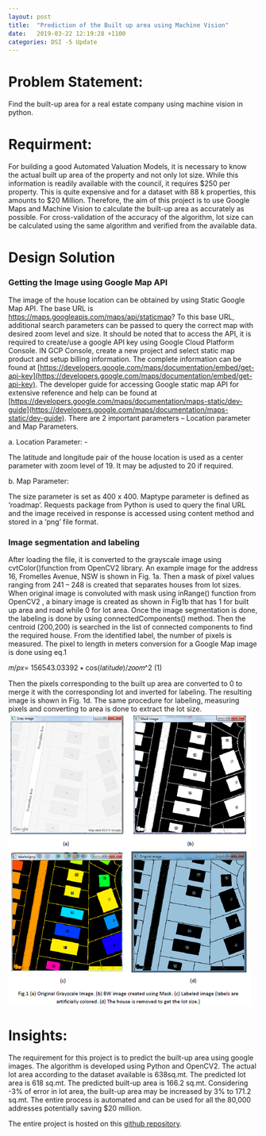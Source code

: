 ```yaml
---
layout: post
title:  "Prediction of the Built up area using Machine Vision"
date:   2019-03-22 12:19:28 +1100
categories: DSI -5 Update
---
```


# Problem Statement: 
Find the built-up area for a real estate company using machine vision in python.
# Requirment: 
For building a good Automated Valuation Models, it is necessary to know the actual built up area of the property and not only lot size. While this information is readily available with the council, it requires $250 per property. This is quite expensive and for a dataset with 88 k properties, this amounts to $20 Million. Therefore, the aim of this project is to use Google Maps and Machine Vision to calculate the built-up area as accurately as possible. For cross-validation of the accuracy of the algorithm, lot size can be calculated using the same algorithm and verified from the available data.

# Design Solution
### Getting the Image using Google Map API

The image of the house location can be obtained by using Static Google Map API. The base URL is
https://maps.googleapis.com/maps/api/staticmap? To this base URL, additional search parameters can
be passed to query the correct map with desired zoom level and size. It should be noted that to access
the API, it is required to create/use a google API key using Google Cloud Platform Console. IN GCP Console,
create a new project and select static map product and setup billing information. The complete
information can be found at [https://developers.google.com/maps/documentation/embed/get-api-key](https://developers.google.com/maps/documentation/embed/get-api-key).
The developer guide for accessing Google static map API for extensive reference and help can be found at
[https://developers.google.com/maps/documentation/maps-static/dev-guide](https://developers.google.com/maps/documentation/maps-static/dev-guide). There are 2 important
parameters – Location parameter and Map Parameters.

a. Location Parameter: -

The latitude and longitude pair of the house location is used as a center parameter with zoom
level of 19. It may be adjusted to 20 if required.

b. Map Parameter:

The size parameter is set as 400 x 400. Maptype parameter is defined as ‘roadmap’.
Requests package from Python is used to query the final URL and the image received in response is
accessed using content method and stored in a ‘png’ file format.

### Image segmentation and labeling

After loading the file, it is converted to the grayscale image using cvtColor()function from OpenCV2
library. An example image for the address 16, Fromelles Avenue, NSW is shown in Fig. 1a. Then a mask
of pixel values ranging from 241 – 248 is created that separates houses from lot sizes. When original image
is convoluted with mask using inRange() function from OpenCV2 , a binary image is created as shown in
Fig1b that has 1 for built up area and road while 0 for lot area.
Once the image segmentation is done, the labeling is done by using connectedComponents() method.
Then the centroid (200,200) is searched in the list of connected components to find the required house.
From the identified label, the number of pixels is measured. The pixel to length in meters conversion for
a Google Map image is done using eq.1

𝑚/𝑝𝑥= 156543.03392 ∗ cos(𝑙𝑎𝑡𝑖𝑡𝑢𝑑𝑒)/𝑧𝑜𝑜𝑚^2 (1)

Then the pixels corresponding to the built up area are converted to 0 to merge it with the corresponding
lot and inverted for labeling. The resulting image is shown in Fig. 1d. The same procedure for labeling,
measuring pixels and converting to area is done to extract the lot size.
![Sellable](/assets/Sellable.png)


 
# Insights:
The requirement for this project is to predict the built-up area using google images. The algorithm is developed using Python and OpenCV2. The actual lot area according to the dataset available is 638sq.mt. The predicted lot area is 618 sq.mt.  The predicted built-up area is 166.2 sq.mt. Considering -3% of error in lot area, the built-up area may be increased by 3% to 171.2 sq.mt. The entire process is automated and can be used for all the 80,000 addresses potentially saving $20 million.





The entire project is hosted on this [github repository][UK-Drug]. 

[UK-Drug]: https://github.com/RajasKhokle/DS-Drug-Demand-Forecasting

